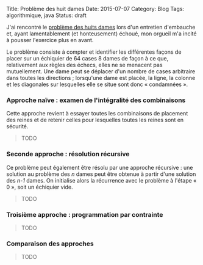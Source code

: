 Title: Problème des huit dames
Date: 2015-07-07
Category: Blog
Tags: algorithmique, java
Status: draft

J'ai rencontré le [problème des huits dames](https://fr.wikipedia.org/wiki/Probl%C3%A8me_des_huit_dames) lors d'un entretien d'embauche et, ayant lamentablement (et honteusement) échoué, mon orgueil m'a incité à pousser l'exercice plus en avant.

Le problème consiste à compter et identifier les différentes façons de placer sur un échiquier de 64 cases 8 dames de façon à ce que, relativement aux règles des échecs, elles ne se menacent pas mutuellement. Une dame peut se déplacer d'un nombre de cases arbitraire dans toutes les directions ; lorsqu'une dame est placée, la ligne, la colonne et les diagonales sur lesquelles elle se situe sont donc « condamnées ».

### Approche naïve : examen de l'intégralité des combinaisons

Cette approche revient à essayer toutes les combinaisons de placement des reines et de retenir celles pour lesquelles toutes les reines sont en sécurité.

> TODO

### Seconde approche : résolution récursive

Ce problème peut également être résolu par une approche récursive : une solution au problème des *n* dames peut être obtenue à partir d'une solution des *n-1* dames. On initialise alors la récurrence avec le problème à l'étape « 0 », soit un échiquier vide.

> TODO

### Troisième approche : programmation par contrainte

> TODO

### Comparaison des approches

> TODO
